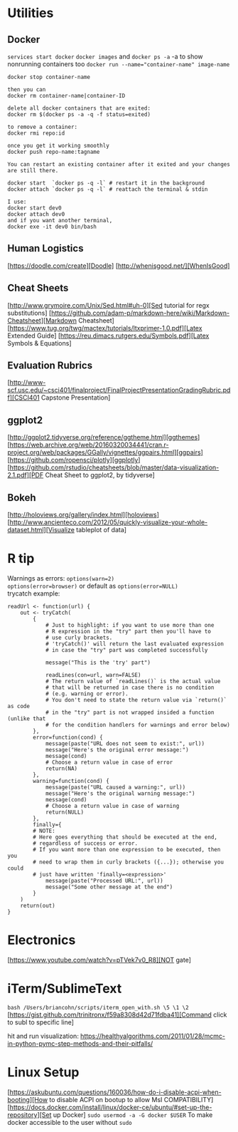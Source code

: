 # Utilities
## Docker
`services start docker`
`docker images` and `docker ps -a` -a to show nonrunning containers too
`docker run --name="container-name" image-name`

```
docker stop container-name

then you can
docker rm container-name|container-ID

delete all docker containers that are exited:
docker rm $(docker ps -a -q -f status=exited) 

to remove a container:
docker rmi repo:id

once you get it working smoothly
docker push repo-name:tagname

You can restart an existing container after it exited and your changes are still there.

docker start  `docker ps -q -l` # restart it in the background
docker attach `docker ps -q -l` # reattach the terminal & stdin

I use:
docker start dev0
docker attach dev0
and if you want another terminal, 
docker exe -it dev0 bin/bash

```

## Human Logistics
[https://doodle.com/create][Doodle]
[http://whenisgood.net/][WhenIsGood]

## Cheat Sheets
[http://www.grymoire.com/Unix/Sed.html#uh-0][Sed tutorial for regx substitutions]
[https://github.com/adam-p/markdown-here/wiki/Markdown-Cheatsheet][Markdown Cheatsheet]
[https://www.tug.org/twg/mactex/tutorials/ltxprimer-1.0.pdf][Latex Extended Guide]
[https://reu.dimacs.rutgers.edu/Symbols.pdf][Latex Symbols & Equations]

## Evaluation Rubrics
[http://www-scf.usc.edu/~csci401/finalproject/FinalProjectPresentationGradingRubric.pdf][CSCI401 Capstone Presentation]

## ggplot2
[http://ggplot2.tidyverse.org/reference/ggtheme.html][ggthemes]
[https://web.archive.org/web/20160320034441/cran.r-project.org/web/packages/GGally/vignettes/ggpairs.html][ggpairs]
[https://github.com/ropensci/plotly][ggplotly]
[https://github.com/rstudio/cheatsheets/blob/master/data-visualization-2.1.pdf][PDF Cheat Sheet to ggplot2, by tidyverse]
## Bokeh
[http://holoviews.org/gallery/index.html][holoviews]
[http://www.ancienteco.com/2012/05/quickly-visualize-your-whole-dataset.html][Visualize tableplot of data]


# R tip
Warnings as errors: `options(warn=2)`   
`options(error=browser)` or default as `options(error=NULL)`  
trycatch example:
```
readUrl <- function(url) {
    out <- tryCatch(
        {
            # Just to highlight: if you want to use more than one 
            # R expression in the "try" part then you'll have to 
            # use curly brackets.
            # 'tryCatch()' will return the last evaluated expression 
            # in case the "try" part was completed successfully

            message("This is the 'try' part")

            readLines(con=url, warn=FALSE) 
            # The return value of `readLines()` is the actual value 
            # that will be returned in case there is no condition 
            # (e.g. warning or error). 
            # You don't need to state the return value via `return()` as code 
            # in the "try" part is not wrapped insided a function (unlike that
            # for the condition handlers for warnings and error below)
        },
        error=function(cond) {
            message(paste("URL does not seem to exist:", url))
            message("Here's the original error message:")
            message(cond)
            # Choose a return value in case of error
            return(NA)
        },
        warning=function(cond) {
            message(paste("URL caused a warning:", url))
            message("Here's the original warning message:")
            message(cond)
            # Choose a return value in case of warning
            return(NULL)
        },
        finally={
        # NOTE:
        # Here goes everything that should be executed at the end,
        # regardless of success or error.
        # If you want more than one expression to be executed, then you 
        # need to wrap them in curly brackets ({...}); otherwise you could
        # just have written 'finally=<expression>' 
            message(paste("Processed URL:", url))
            message("Some other message at the end")
        }
    )    
    return(out)
}
```

# Electronics
[https://www.youtube.com/watch?v=pTVek7v0_R8][NOT gate]

# iTerm/SublimeText
`bash /Users/briancohn/scripts/iterm_open_with.sh \5 \1 \2 `
[https://gist.github.com/trinitronx/f59a8308d42d71fdba41][Command click to subl to specific line]

hit and run visualization:
https://healthyalgorithms.com/2011/01/28/mcmc-in-python-pymc-step-methods-and-their-pitfalls/

# Linux Setup
[https://askubuntu.com/questions/160036/how-do-i-disable-acpi-when-booting][How to disable ACPI on bootup to allow MsI COMPATIBILITY]
[https://docs.docker.com/install/linux/docker-ce/ubuntu/#set-up-the-repository][Set up Docker]
`sudo usermod -a -G docker $USER` To make docker accessible to the user without `sudo`


